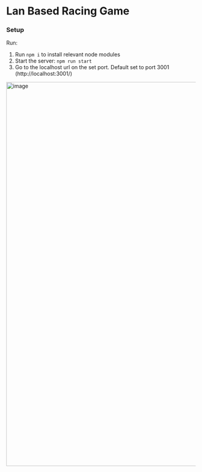 # Lan Based Racing Game

### Setup

Run: 
1. Run `npm i` to install relevant node modules
2. Start the server: `npm run start`
3. Go to the localhost url on the set port. Default set to port 3001 (http://localhost:3001/)

<img width="1022" alt="image" src="https://github.com/user-attachments/assets/f5841fda-d2e1-46a0-92b9-5a0eebb4b2ea" />
